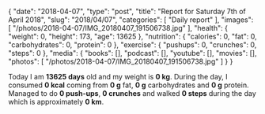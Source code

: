 {
    "date": "2018-04-07",
    "type": "post",
    "title": "Report for Saturday 7th of April 2018",
    "slug": "2018\/04\/07",
    "categories": [
        "Daily report"
    ],
    "images": [
        "\/photos\/2018-04-07\/IMG_20180407_191506738.jpg"
    ],
    "health": {
        "weight": 0,
        "height": 173,
        "age": 13625
    },
    "nutrition": {
        "calories": 0,
        "fat": 0,
        "carbohydrates": 0,
        "protein": 0
    },
    "exercise": {
        "pushups": 0,
        "crunches": 0,
        "steps": 0
    },
    "media": {
        "books": [],
        "podcast": [],
        "youtube": [],
        "movies": [],
        "photos": [
            "\/photos\/2018-04-07\/IMG_20180407_191506738.jpg"
        ]
    }
}

Today I am <strong>13625 days</strong> old and my weight is <strong>0 kg</strong>. During the day, I consumed <strong>0 kcal</strong> coming from <strong>0 g</strong> fat, <strong>0 g</strong> carbohydrates and <strong>0 g</strong> protein. Managed to do <strong>0 push-ups</strong>, <strong>0 crunches</strong> and walked <strong>0 steps</strong> during the day which is approximately <strong>0 km</strong>.